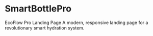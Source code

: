 # SmartBottlePro
EcoFlow Pro Landing Page A modern, responsive landing page for a revolutionary smart hydration system.
